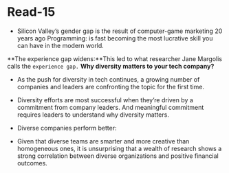 # Read-15
- Silicon Valley’s gender gap is the result of computer-game marketing 20 years ago
Programming: is fast becoming the most lucrative skill you can have in the modern world.

**The experience gap widens:**This led to what researcher Jane Margolis calls the `experience gap.`
**Why diversity matters to your tech company?**
- As the push for diversity in tech continues, a growing number of companies and leaders are confronting the topic for the first time.

- Diversity efforts are most successful when they’re driven by a commitment from company leaders.
And meaningful commitment requires leaders to understand why diversity matters.
- Diverse companies perform better:
- Given that diverse teams are smarter and more creative than homogeneous ones, it is unsurprising that a wealth of research shows a strong correlation between diverse organizations and positive financial outcomes.